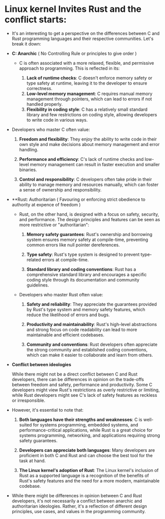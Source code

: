 # Linux kernel Invites Rust and the conflict starts:

-  It's an interesting to get a perspective on the differences between C and Rust programming languages and
   their respective communities. Let's break it down:

- **C: Anarchic**  ( No Controlling Rule or principles to give order )

    - C is often associated with a more relaxed, flexible, and permissive approach to programming.
      This is reflected in its:

      1. **Lack of runtime checks**: 
        C doesn't enforce memory safety or type safety at runtime, leaving it to the developer to ensure
        correctness.
      2. **Low-level memory management**: 
        C requires manual memory management through pointers, which can lead to errors if not handled 
        properly.
      3. **Flexibility in coding style**: 
        C has a relatively small standard library and few restrictions on coding style, allowing developers
        to write code in various ways.

- Developers who master C often value:
    1. **Freedom and flexibility**: 
        They enjoy the ability to write code in their own style and make decisions about memory management
        and error handling.

    2. **Performance and efficiency**: 
        C's lack of runtime checks and low-level memory management can result in faster execution and 
        smaller binaries.

    3. **Control and responsibility**: 
        C developers often take pride in their ability to manage memory and resources manually, which can 
        foster a sense of ownership and responsibility.


- **Rust: Authoritarian ( Favouring or enforcing strict obedience to authority at expence of freedom )

    - Rust, on the other hand, is designed with a focus on safety, security, and performance.
      The design principles and features can be seen as more restrictive or "authoritarian":
        
        1. **Memory safety guarantees**: 
        Rust's ownership and borrowing system ensures memory safety at compile-time, preventing common
        errors like null pointer dereferences.

        2. **Type safety**: 
        Rust's type system is designed to prevent type-related errors at compile-time.

        3. **Standard library and coding conventions**: 
        Rust has a comprehensive standard library and encourages a specific coding style through its 
        documentation and community guidelines.

    - Developers who master Rust often value:

        1. **Safety and reliability**: 
        They appreciate the guarantees provided by Rust's type system and memory safety features, which 
        reduce the likelihood of errors and bugs.

        2. **Productivity and maintainability**: 
        Rust's high-level abstractions and strong focus on code readability can lead to more maintainable 
        and efficient codebases.

        3. **Community and conventions**: 
        Rust developers often appreciate the strong community and established coding conventions, which can 
        make it easier to collaborate and learn from others.

- **Conflict between ideologies**

    While there might not be a direct conflict between C and Rust developers, there can be differences in 
    opinion on the trade-offs between freedom and safety, performance and productivity. 
    Some C developers might view Rust's restrictions as overly restrictive or limiting, while Rust 
    developers might see C's lack of safety features as reckless or irresponsible.


- However, it's essential to note that:

    1. **Both languages have their strengths and weaknesses**: 
    C is well-suited for systems programming, embedded systems, and performance-critical applications, 
    while Rust is a great choice for systems programming, networking, and applications requiring strong 
    safety guarantees.

    2. **Developers can appreciate both languages**: 
    Many developers are proficient in both C and Rust and can choose the best tool for the task at hand.

    3. **The Linux kernel's adoption of Rust**: 
    The Linux kernel's inclusion of Rust as a supported language is a recognition of the benefits of Rust's 
    safety features and the need for a more modern, maintainable codebase.

- While there might be differences in opinion between C and Rust developers, it's not necessarily a conflict
  between anarchic and authoritarian ideologies. Rather, it's a reflection of different design principles,
  use cases, and values in the programming community.

